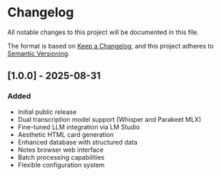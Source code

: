 # Changelog

All notable changes to this project will be documented in this file.

The format is based on [Keep a Changelog](https://keepachangelog.com/en/1.0.0/),
and this project adheres to [Semantic Versioning](https://semver.org/spec/v2.0.0.html).

## [1.0.0] - 2025-08-31

### Added
- Initial public release
- Dual transcription model support (Whisper and Parakeet MLX)
- Fine-tuned LLM integration via LM Studio
- Aesthetic HTML card generation
- Enhanced database with structured data
- Notes browser web interface
- Batch processing capabilities
- Flexible configuration system

